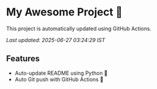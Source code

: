# My Awesome Project 🚀

This project is automatically updated using GitHub Actions.

_Last updated: 2025-06-27 03:24:29 IST_

## Features
- Auto-update README using Python 🐍
- Auto Git push with GitHub Actions 🤖
